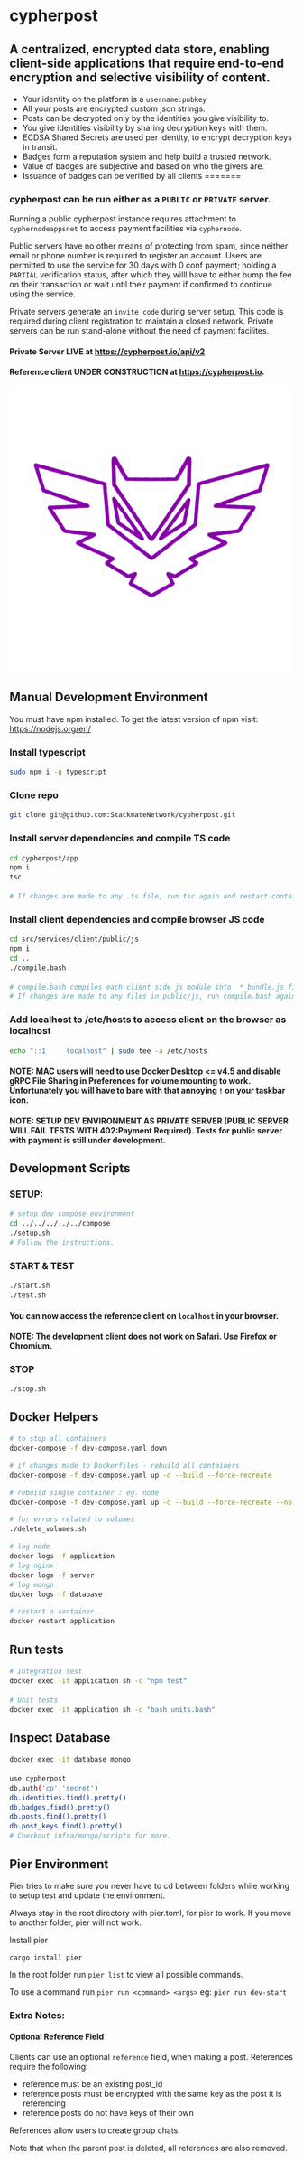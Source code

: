 # cypherpost

## A centralized, encrypted data store, enabling client-side applications that require end-to-end encryption and selective visibility of content.

- Your identity on the platform is a `username:pubkey`
- All your posts are encrypted custom json strings.
- Posts can be decrypted only by the identities you give visibility to.
- You give identities visibility by sharing decryption keys with them.
- ECDSA Shared Secrets are used per identity, to encrypt decryption keys in transit.
- Badges form a reputation system and help build a trusted network.
- Value of badges are subjective and based on who the givers are.
- Issuance of badges can be verified by all clients
=======

### cypherpost can be run either as a `PUBLIC` or `PRIVATE` server. 

Running a public cypherpost instance requires attachment to `cyphernodeappsnet` to access payment facilities via `cyphernode`.

Public servers have no other means of protecting from spam, since neither email or phone number is required to register an account. Users are permitted to use the service for 30 days with 0 conf payment; holding a `PARTIAL` verification status, after which they willl have to either bump the fee on their transaction or wait until their payment if confirmed to continue using the service.

Private servers generate an `invite code` during server setup. This code is required during client registration to maintain a closed network. Private servers can be run stand-alone without the need of payment facilites.

#### Private Server LIVE at https://cypherpost.io/api/v2

#### Reference client UNDER CONSTRUCTION at https://cypherpost.io.

![cypherpost](design/assets/owl.png)

## Manual Development Environment 

You must have npm installed.
To get the latest version of npm visit: https://nodejs.org/en/

### Install typescript
```bash
sudo npm i -g typescript
```
### Clone repo
```bash
git clone git@github.com:StackmateNetwork/cypherpost.git
```

### Install server dependencies and compile TS code
```bash
cd cypherpost/app
npm i
tsc

# If changes are made to any .ts file, run tsc again and restart container
```

### Install client dependencies and compile browser JS code
```bash
cd src/services/client/public/js
npm i
cd ..
./compile.bash

# compile.bash compiles each client side js module into  *_bundle.js files containing all dependency code
# If changes are made to any files in public/js, run compile.bash again
```

### Add localhost to /etc/hosts to access client on the browser as localhost
```bash
echo "::1     localhost" | sudo tee -a /etc/hosts
```

#### NOTE: MAC users will need to use Docker Desktop <= v4.5 and disable gRPC File Sharing in Preferences for volume mounting to work. Unfortunately you will have to bare with that annoying `!` on your taskbar icon.

#### NOTE: SETUP DEV ENVIRONMENT AS PRIVATE SERVER (PUBLIC SERVER WILL FAIL TESTS WITH 402:Payment Required). Tests for public server with payment is still under development.

## Development Scripts

### SETUP:
```bash
# setup dev compose environment
cd ../../../../../compose
./setup.sh
# Follow the instructions.
```

### START & TEST
```bash
./start.sh
./test.sh
```

#### You can now access the reference client on `localhost` in your browser.

#### NOTE: The development client does not work on Safari. Use Firefox or Chromium.

### STOP
```
./stop.sh
```

## Docker Helpers
```bash
# to stop all containers
docker-compose -f dev-compose.yaml down
```

```bash
# if changes made to Dockerfiles - rebuild all containers
docker-compose -f dev-compose.yaml up -d --build --force-recreate
```

```bash
# rebuild single container : eg. node
docker-compose -f dev-compose.yaml up -d --build --force-recreate --no-deps node
```

```bash
# for errors related to volumes
./delete_volumes.sh
```

```bash
# log node
docker logs -f application
# log nginx
docker logs -f server
# log mongo
docker logs -f database
```

```bash
# restart a container
docker restart application
```

## Run tests

```bash
# Integration test
docker exec -it application sh -c "npm test"

# Unit tests
docker exec -it application sh -c "bash units.bash"

```

## Inspect Database
```bash
docker exec -it database mongo

use cypherpost
db.auth('cp','secret')
db.identities.find().pretty()
db.badges.find().pretty()
db.posts.find().pretty()
db.post_keys.find().pretty()
# Checkout infra/mongo/scripts for more.
```

## Pier Environment

Pier tries to make sure you never have to cd between folders while working to setup test and update the environment.

Always stay in the root directory with pier.toml, for pier to work. If you move to another folder, pier will not work.

Install pier

```
cargo install pier
```

In the root folder run `pier list` to view all possible commands.

To use a command run `pier run <command> <args>` eg: `pier run dev-start`


### Extra Notes:

#### Optional Reference Field

Clients can use an optional  `reference` field, when making a post. References require the following:

- reference must be an existing post_id
- reference posts must be encrypted with the same key as the post it is referencing
- reference posts do not have keys of their own

References allow users to create group chats.

Note that when the parent post is deleted, all references are also removed.